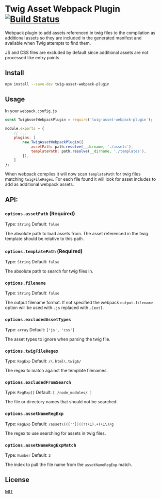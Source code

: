 # Twig Asset Webpack Plugin [![Build Status](https://travis-ci.org/erik-perri/twig-asset-webpack-plugin.svg?branch=master)](https://travis-ci.org/erik-perri/twig-asset-webpack-plugin)

Webpack plugin to add assets referenced in twig files to the compilation as additional assets so they are included in the generated manifest and available when Twig attempts to find them.

JS and CSS files are excluded by default since additional assets are not processed like entry points.


## Install

```bash
npm install --save-dev twig-asset-webpack-plugin
```


## Usage

In your `webpack.config.js`

```javascript
const TwigAssetWebpackPlugin = require('twig-asset-webpack-plugin');

module.exports = {
    // ...
    plugins: [
        new TwigAssetWebpackPlugin({
            assetPath: path.resolve(__dirname, './assets'),
            templatePath: path.resolve(__dirname, './templates'),
        }),
    ]
};
```
When webpack compiles it will now scan `templatePath` for twig files matching `twigFileRegex`.  For each file found it will look for asset includes to add as additional webpack assets.


## API:

### `options.assetPath` (Required)

Type: `String`
Default: `false`

The absolute path to load assets from.  The asset referenced in the twig template should be relative to this path.


### `options.templatePath` (Required)

Type: `String`
Default: `false`

The absolute path to search for twig files in.


### `options.filename`

Type: `String`
Default: `false`

The output filename format.  If not specified the webpack `output.filename` option will be used with `.js` replaced with `.[ext]`.


### `options.excludedAssetTypes`

Type: `array`
Default: `['js', 'css']`

The asset types to ignore when parsing the twig file.


### `options.twigFileRegex`

Type: `RegExp`
Default: `/\.html\.twig$/`

The regex to match against the template filenames.


### `options.excludedFromSearch`

Type: `RegExp[]`
Default: `[ /node_modules/ ]`

The file or directory names that should not be searched.


### `options.assetNameRegExp`

Type: `RegExp`
Default: `/asset\((['"])((?!\1).+)\1\)/g`

The regex to use searching for assets in twig files.


### `options.assetNameRegExpMatch`

Type: `Number`
Default: `2`

The index to pull the file name from the `assetNameRegExp` match.


## License

[MIT](https://opensource.org/licenses/MIT)
